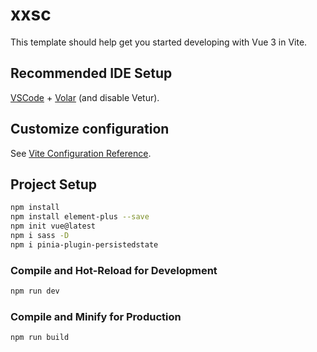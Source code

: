 # xxsc

This template should help get you started developing with Vue 3 in Vite.

## Recommended IDE Setup

[VSCode](https://code.visualstudio.com/) + [Volar](https://marketplace.visualstudio.com/items?itemName=Vue.volar) (and disable Vetur).

## Customize configuration

See [Vite Configuration Reference](https://vite.dev/config/).

## Project Setup

```sh
npm install
npm install element-plus --save
npm init vue@latest
npm i sass -D
npm i pinia-plugin-persistedstate

```

### Compile and Hot-Reload for Development

```sh
npm run dev
```

### Compile and Minify for Production

```sh
npm run build
```
